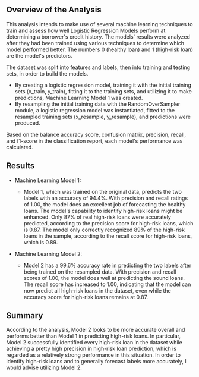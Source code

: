 ## Overview of the Analysis

This analysis intends to make use of several machine learning techniques to train and assess how well Logistic Regression Models perform at determining a borrower's credit history. The models' results were analyzed after they had been trained using various techniques to determine which model performed better. The numbers 0 (healthy loan) and 1 (high-risk loan) are the model's predictors.

The dataset was split into features and labels, then into training and testing sets, in order to build the models.


* By creating a logistic regression model, training it with the initial training sets (x_train, y_train), fitting it to the training sets, and utilizing it to make predictions, Machine Learning Model 1 was created.
* By resampling the initial training data with the RandomOverSampler module, a logistic regression model was instantiated, fitted to the resampled training sets (x_resample, y_resample), and predictions were produced.

Based on the balance accuracy score, confusion matrix, precision, recall, and f1-score in the classification report, each model's performance was calculated.

## Results

* Machine Learning Model 1:
  * Model 1, which was trained on the original data, predicts the two labels with an accuracy of 94.4%. With precision and recall ratings of 1.00, the model does an excellent job of forecasting the healthy loans. The model's capability to identify high-risk loans might be enhanced. Only 87% of real high-risk loans were accurately predicted, according to the precision score for high-risk loans, which is 0.87. The model only correctly recognized 89% of the high-risk loans in the sample, according to the recall score for high-risk loans, which is 0.89.



* Machine Learning Model 2:
  * Model 2 has a 99.6% accuracy rate in predicting the two labels after being trained on the resampled data. With precision and recall scores of 1.00, the model does well at predicting the sound loans. The recall score has increased to 1.00, indicating that the model can now predict all high-risk loans in the dataset, even while the accuracy score for high-risk loans remains at 0.87.


## Summary

According to the analysis, Model 2 looks to be more accurate overall and performs better than Model 1 in predicting high-risk loans. In particular, Model 2 successfully identified every high-risk loan in the dataset while achieving a pretty high precision in high-risk loan prediction, which is regarded as a relatively strong performance in this situation. In order to identify high-risk loans and to generally forecast labels more accurately, I would advise utilizing Model 2.



